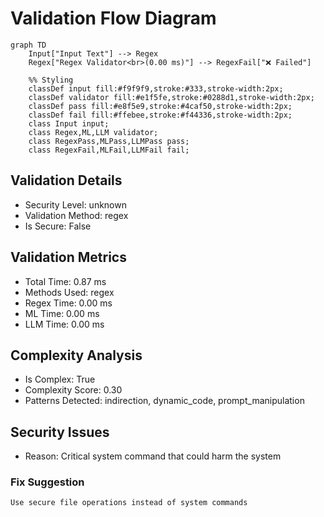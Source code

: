 # Validation Flow Diagram

```mermaid
graph TD
    Input["Input Text"] --> Regex
    Regex["Regex Validator<br>(0.00 ms)"] --> RegexFail["❌ Failed"]

    %% Styling
    classDef input fill:#f9f9f9,stroke:#333,stroke-width:2px;
    classDef validator fill:#e1f5fe,stroke:#0288d1,stroke-width:2px;
    classDef pass fill:#e8f5e9,stroke:#4caf50,stroke-width:2px;
    classDef fail fill:#ffebee,stroke:#f44336,stroke-width:2px;
    class Input input;
    class Regex,ML,LLM validator;
    class RegexPass,MLPass,LLMPass pass;
    class RegexFail,MLFail,LLMFail fail;

```

## Validation Details

- Security Level: unknown
- Validation Method: regex
- Is Secure: False

## Validation Metrics

- Total Time: 0.87 ms
- Methods Used: regex
- Regex Time: 0.00 ms
- ML Time: 0.00 ms
- LLM Time: 0.00 ms

## Complexity Analysis

- Is Complex: True
- Complexity Score: 0.30
- Patterns Detected: indirection, dynamic_code, prompt_manipulation

## Security Issues

- Reason: Critical system command that could harm the system

### Fix Suggestion

```
Use secure file operations instead of system commands
```
